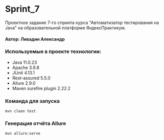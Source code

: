 # Sprint_7
Проектное задание 7-го спринта курса "Автоматизатор тестирования на Java" на образовательной платформе ЯндексПрактикум.
#### Автор: Ливадин Александр
### Используемые в проекте технологии:
* Java 11.0.23
* Apache 3.9.8
* JUnit 4.13.1
* Rest-assured 5.5.0
* Allure 2.9.0
* Maven surefire plugin 2.22.2
### Команда для запуска
`mvn clean test`
### Генерация отчёта Allure
`mvn allure:serve`